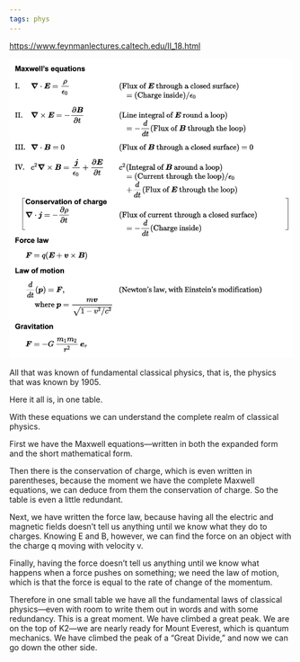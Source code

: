```yaml
---
tags: phys
---
```


<https://www.feynmanlectures.caltech.edu/II_18.html>

![](/static/img/classical.png)

All that was known of fundamental classical physics, that is, the physics that was known by 1905. 

Here it all is, in one table. 

With these equations we can understand the complete realm of classical physics.


First we have the Maxwell equations—written in both the expanded form and the short mathematical form. 

Then there is the conservation of charge, which is even written in parentheses, because the moment we have the complete Maxwell equations, we can deduce from them the conservation of charge. So the table is even a little redundant. 

Next, we have written the force law, because having all the electric and magnetic fields doesn’t tell us anything until we know what they do to charges. Knowing E and B, however, we can find the force on an object with the charge q moving with velocity v. 

Finally, having the force doesn’t tell us anything until we know what happens when a force pushes on something; we need the law of motion, which is that the force is equal to the rate of change of the momentum.

Therefore in one small table we have all the fundamental laws of classical physics—even with room to write them out in words and with some redundancy. This is a great moment. We have climbed a great peak. We are on the top of K2—we are nearly ready for Mount Everest, which is quantum mechanics. We have climbed the peak of a “Great Divide,” and now we can go down the other side.